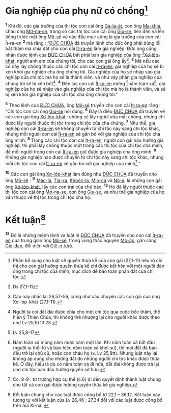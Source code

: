 # Gia nghiệp của phụ nữ có chồng[^1]
<sup><b>1</b></sup> Khi đó, các gia trưởng của thị tộc con cái ông [Ga-la-át](), con ông [Ma-khia](), cháu ông [Mơ-na-se](), trong số các thị tộc con cái ông [Giu-se](), tiến đến và lên tiếng trước mặt ông [Mô-sê]() và các đầu mục cũng là gia trưởng của con cái Ít-ra-en <sup><b>2</b></sup> mà rằng : “[ĐỨC CHÚA]() đã truyền lệnh cho đức ông phải dùng lối bắt thăm mà chia đất cho con cái [Ít-ra-en]() làm gia nghiệp. Đức ông cũng nhận được lệnh của [ĐỨC CHÚA]() bắt phải ban gia nghiệp của ông [^1*][Xơ-lóp-khát](), người anh em của chúng tôi, cho các con gái ông ấy[^2]. <sup><b>3</b></sup> Mà nếu các cô này lấy chồng thuộc các chi tộc con cái [Ít-ra-en](), gia nghiệp của họ sẽ bị xén khỏi gia nghiệp cha ông chúng tôi. Gia nghiệp của họ sẽ nhập vào gia nghiệp của chi tộc mà họ sẽ là thành viên, và như vậy phần gia nghiệp của chúng tôi sẽ bị xén bớt[^3]. <sup><b>4</b></sup> Đến lúc con cái [Ít-ra-en]() mừng [^2*]năm toàn xá[^4], gia nghiệp của họ sẽ nhập vào gia nghiệp của chi tộc mà họ là thành viên, và sẽ bị xén khỏi gia nghiệp của chi tộc cha ông chúng tôi.”

<sup><b>5</b></sup> Theo lệnh của [ĐỨC CHÚA](), ông [Mô-sê]() truyền cho con cái [Ít-ra-en]() rằng : “Chi tộc con cái ông [Giu-se]() nói đúng. <sup><b>6</b></sup> Đây là điều [ĐỨC CHÚA]() đã truyền về các con gái ông [Xơ-lóp-khát]() : chúng sẽ lấy người vừa mắt chúng, nhưng chỉ được lấy người thuộc thị tộc trong chi tộc của cha chúng. <sup><b>7</b></sup> Như thế, gia nghiệp con cái [Ít-ra-en]() sẽ không chuyển từ chi tộc này sang chi tộc khác, nhưng mỗi người con cái [Ít-ra-en]() sẽ gắn bó với gia nghiệp của chi tộc cha ông mình. <sup><b>8</b></sup> Trong các chi tộc con cái [Ít-ra-en](), người con gái nào hưởng gia nghiệp, thì phải lấy chồng thuộc một trong các thị tộc của chi tộc cha mình, để mỗi người trong con cái [Ít-ra-en]() giữ được gia nghiệp cha ông mình. <sup><b>9</b></sup> Không gia nghiệp nào được chuyển từ chi tộc này sang chi tộc khác, nhưng mỗi chi tộc con cái [Ít-ra-en]() sẽ gắn bó với gia nghiệp của mình[^5].”

<sup><b>10</b></sup> Các con gái ông [Xơ-lóp-khát]() làm đúng như [ĐỨC CHÚA]() đã truyền cho ông [Mô-sê]() : <sup><b>11</b></sup> [Mác-la](), [Tia-xa](), [Khoóc-la](), [Min-ca]() và [Nô-a](), là những con gái ông [Xơ-lóp-khát](), lấy các con trai của chú bác. <sup><b>12</b></sup> Họ đã lấy người thuộc các thị tộc con cái ông [Mơ-na-se](), con ông [Giu-se](), và như thế gia nghiệp của họ vẫn thuộc về thị tộc trong chi tộc cha họ.


# Kết luận[^6]
<sup><b>13</b></sup> Đó là những mệnh lệnh và luật lệ [ĐỨC CHÚA]() đã truyền cho con cái [Ít-ra-en]() qua trung gian ông [Mô-sê](), trong vùng thảo nguyên [Mô-áp](), gần sông [Gio-đan](), đối diện với [Giê-ri-khô]().

[^1]: Phần bổ sung cho luật về quyền thừa kế của con gái (27,1-11) nêu rõ chỉ thị cho con gái hưởng quyền thừa kế chỉ được kết hôn với một người đàn ông trong chi tộc của mình, mục đích để bảo toàn phần đất của chi tộc.
[^2]: Câu này nhắc lại 26,52-56, cũng như câu chuyện các con gái của ông Xơ-lóp-khát (27,1-11).
[^3]: Người ta coi đất đai được chia cho một chi tộc qua cuộc bốc thăm, thể hiện ý Thiên Chúa, thì không thể nhượng lại cho người khác được theo như Lv 25,10.13.23.
[^4]: Năm toàn xá mừng năm mươi năm một lần. Khi năm toàn xá bắt đầu (người ta thổi tù và báo hiệu năm toàn xá khởi sự), thì mọi đất đã bán đều trở lại chủ cũ, hoặc con cháu họ (x. Lv 25,8tt). Nhưng luật này lại không áp dụng cho những đất do những người chi tộc khác được thừa kế. Ở đây, hiểu là dù có năm toàn xá đi nữa, đất đai không được trả lại cho chi tộc ban đầu hưởng quyền sở hữu.
[^5]: Cc. 8-9 : từ trường hợp cụ thể (c.6) đi đến quyết định thành luật chung cho tất cả con gái được hưởng quyền thừa kế gia nghiệp.
[^6]: Kết luận chung cho các luật được công bố từ 22,1 – 36,12. Kết luận này tương tự với kết luận của Lv 26,46 ; 27,34 đối với các luật được công bố trên núi Xi-nai.
[^1*]: Ds 27,1-11
[^2*]: Lv 25,8-17